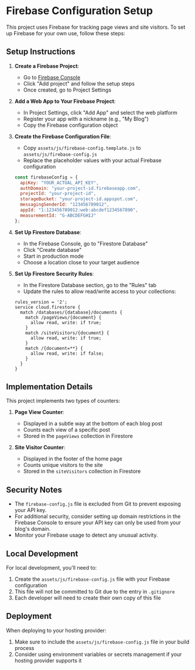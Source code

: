 # Firebase Configuration Setup

This project uses Firebase for tracking page views and site visitors. To set up Firebase for your own use, follow these steps:

## Setup Instructions

1. **Create a Firebase Project**:
   - Go to [Firebase Console](https://console.firebase.google.com/)
   - Click "Add project" and follow the setup steps
   - Once created, go to Project Settings

2. **Add a Web App to Your Firebase Project**:
   - In Project Settings, click "Add App" and select the web platform
   - Register your app with a nickname (e.g., "My Blog")
   - Copy the Firebase configuration object

3. **Create the Firebase Configuration File**:
   - Copy `assets/js/firebase-config.template.js` to `assets/js/firebase-config.js`
   - Replace the placeholder values with your actual Firebase configuration

   ```javascript
   const firebaseConfig = {
     apiKey: "YOUR_ACTUAL_API_KEY",
     authDomain: "your-project-id.firebaseapp.com",
     projectId: "your-project-id",
     storageBucket: "your-project-id.appspot.com",
     messagingSenderId: "123456789012",
     appId: "1:123456789012:web:abcdef1234567890",
     measurementId: "G-ABCDEFGHIJ"
   };
   ```

4. **Set Up Firestore Database**:
   - In the Firebase Console, go to "Firestore Database"
   - Click "Create database"
   - Start in production mode
   - Choose a location close to your target audience

5. **Set Up Firestore Security Rules**:
   - In the Firestore Database section, go to the "Rules" tab
   - Update the rules to allow read/write access to your collections:

   ```
   rules_version = '2';
   service cloud.firestore {
     match /databases/{database}/documents {
       match /pageViews/{document} {
         allow read, write: if true;
       }
       match /siteVisitors/{document} {
         allow read, write: if true;
       }
       match /{document=**} {
         allow read, write: if false;
       }
     }
   }
   ```

## Implementation Details

This project implements two types of counters:

1. **Page View Counter**: 
   - Displayed in a subtle way at the bottom of each blog post
   - Counts each view of a specific post
   - Stored in the `pageViews` collection in Firestore

2. **Site Visitor Counter**:
   - Displayed in the footer of the home page
   - Counts unique visitors to the site
   - Stored in the `siteVisitors` collection in Firestore

## Security Notes

- The `firebase-config.js` file is excluded from Git to prevent exposing your API key.
- For additional security, consider setting up domain restrictions in the Firebase Console to ensure your API key can only be used from your blog's domain.
- Monitor your Firebase usage to detect any unusual activity.

## Local Development

For local development, you'll need to:

1. Create the `assets/js/firebase-config.js` file with your Firebase configuration
2. This file will not be committed to Git due to the entry in `.gitignore`
3. Each developer will need to create their own copy of this file

## Deployment

When deploying to your hosting provider:

1. Make sure to include the `assets/js/firebase-config.js` file in your build process
2. Consider using environment variables or secrets management if your hosting provider supports it 
